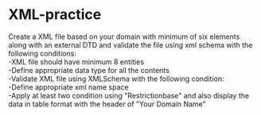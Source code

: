 # XML-practice

Create a XML file based on your domain with minimum of six elements along with an external DTD and validate the file using xml schema with the following conditions:<br />
-XML file should have minimum 8 entities  
-Define appropriate data type for all the contents  
-Validate XML file using XMLSchema with the following condition:  
-Define appropriate xml name space  
-Apply at least two condition using "Restrictionbase" and also display the data in table format with the header of "Your Domain Name"  

